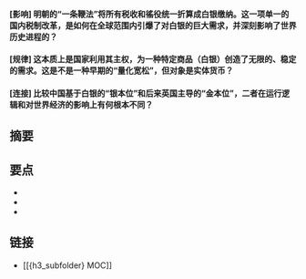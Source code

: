 #### [影响] 明朝的“一条鞭法”将所有税收和徭役统一折算成白银缴纳。这一项单一的国内税制改革，是如何在全球范围内引爆了对白银的巨大需求，并深刻影响了世界历史进程的？


#### [规律] 这本质上是国家利用其主权，为一种特定商品（白银）创造了无限的、稳定的需求。这是不是一种早期的“量化宽松”，但对象是实体货币？


#### [连接] 比较中国基于白银的“银本位”和后来英国主导的“金本位”，二者在运行逻辑和对世界经济的影响上有何根本不同？


## 摘要


## 要点

- 
- 
- 

## 链接

- [[{h3_subfolder} MOC]]
